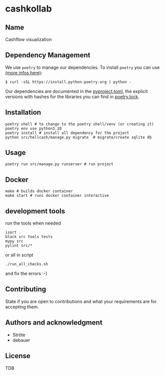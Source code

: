 # cashkollab

## Name
Cashflow visualization

## Dependency Management

We use `poetry` to manage our dependencies. To install `poetry` you can use [(more infos here)](https://python-poetry.org/docs/):
```shell
$ curl -sSL https://install.python-poetry.org | python -
```

Our dependencies are documented in the [pyproject.toml](pyproject.toml), the explicit versions with hashes for the libraries you can find in [poetry.lock](poetry.lock).


## Installation
```shell
poetry shell # to change to the poetry shell/venv (or creating it)
poetry env use python3.10
poetry install # install all dependency for the project
python src/hellcash/manage.py migrate  # migrate/create sqlite db
```

## Usage

```shell
poetry run src/manage.py runserver # run project
```

## Docker

```shell
make # builds docker container
make start # runs docker container interactive
```


## development tools

run the tools when needed
```shell
isort .
black src tools tests
mypy src
pylint src/*
```

or all in script
```shell
./run_all_checks.sh
```

and fix the errors :-)

## Contributing
State if you are open to contributions and what your requirements are for accepting them.

## Authors and acknowledgment
 + Ströte
 + debauer

## License
TDB
